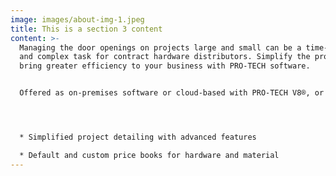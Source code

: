 ```yaml
---
image: images/about-img-1.jpeg
title: This is a section 3 content
content: >-
  Managing the door openings on projects large and small can be a time-consuming
  and complex task for contract hardware distributors. Simplify the process and
  bring greater efficiency to your business with PRO-TECH software.


  Offered as on-premises software or cloud-based with PRO-TECH V8®, or exclusively on the cloud as PRO-TECH TITAN®. Help for your most time-consuming tasks is here!




  * Simplified project detailing with advanced features

  * Default and custom price books for hardware and material
---
```

